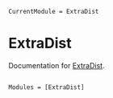 ```@meta
CurrentModule = ExtraDist
```

# ExtraDist

Documentation for [ExtraDist](https://github.com/Santymax98/ExtraDist.jl).

```@index
```

```@autodocs
Modules = [ExtraDist]
```
